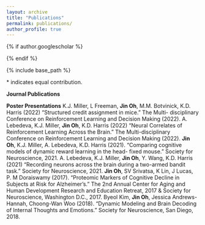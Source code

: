 ```yaml
---
layout: archive
title: "Publications"
permalink: publications/
author_profile: true
---
```


{% if author.googlescholar %}
<!--   You can also find my articles on <u><a href="{{author.googlescholar}}">my Google Scholar profile</a>.</u> -->
{% endif %}

{% include base_path %}


\* indicates equal contribution.

**Journal Publications**



**Poster Presentations**
K.J. Miller, L Freeman, **Jin Oh**, M.M. Botvinick, K.D. Harris (2022) “Structured credit assignment in mice.” The Multi- disciplinary Conference on Reinforcement Learning and Decision Making (2022).
A. Lebedeva, K.J. Miller, **Jin Oh**, K.D. Harris (2022) “Neural Correlates of Reinforcement Learning Across the Brain.” The Multi-disciplinary Conference on Reinforcement Learning and Decision Making (2022).
**Jin Oh**, K.J. Miller, A. Lebedeva, K.D. Harris (2021). “Comparing cognitive models of dynamic reward learning in the head- fixed mouse.” Society for Neuroscience, 2021.
A. Lebedeva, K.J. Miller, **Jin Oh**, Y. Wang, K.D. Harris (2021) “Recording neurons across the brain during a two-armed bandit task.” Society for Neuroscience, 2021.
**Jin Oh**, SV Srivatsa, K Lin, J Lucas, P. M Doraiswamy (2017). “Proteomic Markers of Cognitive Decline in Subjects at Risk for Alzheimer’s.” The 2nd Annual Center for Aging and Human Development Research and Education Retreat, 2017 & Society for Neuroscience, Washington D.C., 2017.
Byeol Kim, **Jin Oh**, Jessica Andrews-Hannah, Choong-Wan Woo (2018). “Dynamic Modeling and Brain Decoding of Internal Thoughts and Emotions.” Society for Neuroscience, San Diego, 2018.
